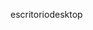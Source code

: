 <span data-ttu-id="acd47-101">escritorio</span><span class="sxs-lookup"><span data-stu-id="acd47-101">desktop</span></span>